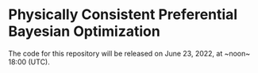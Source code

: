 # Physically Consistent Preferential Bayesian Optimization

The code for this repository will be released on June 23, 2022, at ~noon~ 18:00 (UTC).
